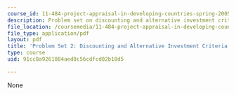 ```yaml
---
course_id: 11-484-project-appraisal-in-developing-countries-spring-2005
description: Problem set on discounting and alternative investment criteria.
file_location: /coursemedia/11-484-project-appraisal-in-developing-countries-spring-2005/91cc8a9261884aed8c56cdfcd02b18d5_ps02.pdf
file_type: application/pdf
layout: pdf
title: 'Problem Set 2: Discounting and Alternative Investment Criteria'
type: course
uid: 91cc8a9261884aed8c56cdfcd02b18d5

---
```

None